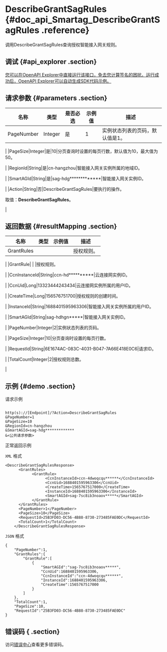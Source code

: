 # DescribeGrantSagRules {#doc_api_Smartag_DescribeGrantSagRules .reference}

调用DescribeGrantSagRules查询授权智能接入网关规则。

## 调试 {#api_explorer .section}

[您可以在OpenAPI Explorer中直接运行该接口，免去您计算签名的困扰。运行成功后，OpenAPI Explorer可以自动生成SDK代码示例。](https://api.aliyun.com/#product=Smartag&api=DescribeGrantSagRules&type=RPC&version=2018-03-13)

## 请求参数 {#parameters .section}

|名称|类型|是否必选|示例值|描述|
|--|--|----|---|--|
|PageNumber|Integer|是|1|实例状态列表的页码，默认值是1。

 |
|PageSize|Integer|是|10|分页查询时设置的每页行数，默认值为10，最大值为50。

 |
|RegionId|String|是|cn-hangzhou|智能接入网关实例所属的地域ID。

 |
|SmartAGId|String|是|sag-hdg\*\*\*\*\*\*\*\*\*\*\*\*\*|智能接入网关实例ID。

 |
|Action|String|否|DescribeGrantSagRules|要执行的操作。

 取值：**DescribeGrantSagRules**。

 |

## 返回数据 {#resultMapping .section}

|名称|类型|示例值|描述|
|--|--|---|--|
|GrantRules| | |授权规则。

 |
|GrantRule| | |授权规则。

 |
|CcnInstanceId|String|ccn-hd\*\*\*\*\*\*\*\*\*\*|云连接网实例ID。

 |
|CcnUid|Long|13323444243434|云连接网实例所属的用户ID。

 |
|CreateTime|Long|156576751700|授权规则的创建时间。

 |
|InstanceId|String|1688401595963306|智能接入网关实例所属的用户ID。

 |
|SmartAGId|String|sag-hdhgn\*\*\*\*\*|智能接入网关实例ID。

 |
|PageNumber|Integer|2|实例状态列表的页码。

 |
|PageSize|Integer|10|分页查询时设置的每页行数。

 |
|RequestId|String|6E1674AC-083C-4031-B047-7A66E418E0C6|请求ID。

 |
|TotalCount|Integer|2|授权规则总数。

 |

## 示例 {#demo .section}

请求示例

``` {#request_demo}

http(s)://[Endpoint]/?Action=DescribeGrantSagRules
&PageNumber=1
&PageSize=10
&RegionId=cn-hangzhou
&SmartAGId=sag-hdg*************
&<公共请求参数>

```

正常返回示例

`XML` 格式

``` {#xml_return_success_demo}
<DescribeGrantSagRulesResponse>
	  <GrantRules>
		    <GrantRule>
			      <CcnInstanceId>ccn-4dwoqcqu******</CcnInstanceId>
			      <CcnUid>1688401595963306</CcnUid>
			      <CreateTime>1565767517000</CreateTime>
			      <InstanceId>1688401595963306</InstanceId>
			      <SmartAGId>sag-7sc8ib3noaov*****</SmartAGId>
		    </GrantRule>
	  </GrantRules>
	  <PageNumber>1</PageNumber>
	  <PageSize>10</PageSize>
	  <RequestId>25B3FD03-DC56-4B88-8730-273485FAE0DC</RequestId>
	  <TotalCount>1</TotalCount>
    </DescribeGrantSagRulesResponse>
```

`JSON` 格式

``` {#json_return_success_demo}
{
	"PageNumber":1,
	"GrantRules":{
		"GrantRule":[
			{
				"SmartAGId":"sag-7sc8ib3noaov*****",
				"CcnUid":1688401595963306,
				"CcnInstanceId":"ccn-4dwoqcqu******",
				"InstanceId":1688401595963306,
				"CreateTime":1565767517000
			}
		]
	},
	"TotalCount":1,
	"PageSize":10,
	"RequestId":"25B3FD03-DC56-4B88-8730-273485FAE0DC"
}
```

## 错误码 { .section}

访问[错误中心](https://error-center.aliyun.com/status/product/Smartag)查看更多错误码。

